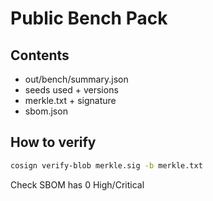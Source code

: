 # Public Bench Pack

## Contents
- out/bench/summary.json
- seeds used + versions
- merkle.txt + signature
- sbom.json

## How to verify
```bash
cosign verify-blob merkle.sig -b merkle.txt
```
Check SBOM has 0 High/Critical
